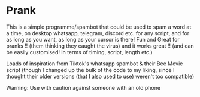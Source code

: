 # Prank

This is a simple programme/spambot that could be used to spam a word at a time, on desktop whatsapp, telegram, discord etc. for any script, and for as long as you want, as long as your cursor is there! Fun and Great for pranks !! (them thinking they caught the virus) and it works great !! (and can be easily customised! in terms of timing, script, length etc.)

Loads of inspiration from Tiktok's whatsapp spambot & their Bee Movie script (though I changed up the bulk of the code to my liking, since I thought their older versions (that I also used to use) weren't too compatible)

Warning: Use with caution against someone with an old phone
